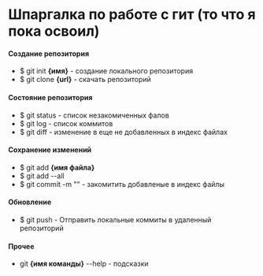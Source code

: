 # Шпаргалка по работе с гит  (то что я пока освоил)
#### Создание репозитория  
- $ git init **{имя}** - создание локального репозитория  
- $ git clone **{url}** - скачать репозиторий  
#### Состояние репозитория  
- $ git status - список незакомиченных фалов  
- $ git log - список коммитов  
- $ git diff - изменение в еще не добавленных в индекс файлах  
#### Сохранение изменений  
- $ git add **{имя файла}**
- $ git add --all
- $ git commit -m "" - закомитить добавленые в индекс файлы  
#### Обновление  
- $ git push - Отправить локальные коммиты в удаленный репозиторий  
#### Прочее  
- git **{имя команды}** --help - подсказки  